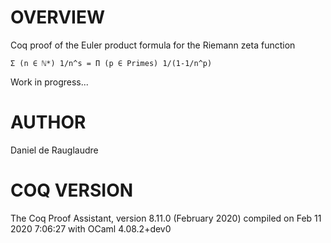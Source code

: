 # OVERVIEW
Coq proof of the Euler product formula for the Riemann zeta function

    Σ (n ∈ ℕ*) 1/n^s = Π (p ∈ Primes) 1/(1-1/n^p)

Work in progress...

# AUTHOR
Daniel de Rauglaudre

# COQ VERSION
  The Coq Proof Assistant, version 8.11.0 (February 2020)
  compiled on Feb 11 2020 7:06:27 with OCaml 4.08.2+dev0
